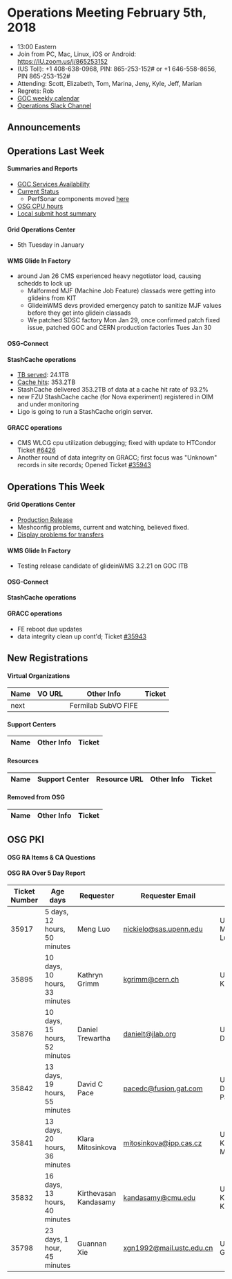 # Operations Meeting February 5th, 2018
   * 13:00 Eastern 
   * Join from PC, Mac, Linux, iOS or Android: https://IU.zoom.us/j/865253152
   * (US Toll): +1 408-638-0968, PIN: 865-253-152# or +1 646-558-8656, PIN 865-253-152#
   * Attending: Scott, Elizabeth, Tom, Marina, Jeny, Kyle, Jeff, Marian
   * Regrets: Rob
   * [GOC weekly calendar](http://www.google.com/calendar/embed?src=c1htpcfoe6btrtc7n3uddg8mvs%40group.calendar.google.com&ctz=America/New_York)
   * [Operations Slack Channel](https://opensciencegrid.slack.com/messages/C5GAYBGA0/)

## Announcements
   
## Operations Last Week

#### Summaries and Reports
   * [GOC Services Availability](http://monitor.grid.iu.edu/availability/avail_week_overview.html)
   * [Current Status](http://monitor.grid.iu.edu/availability/production.html)
      * PerfSonar components moved [here](http://monitor.grid.iu.edu/availability/perfsonar.html)
   * [OSG CPU hours](http://tinyurl.com/mf96b88)
   * [Local submit host summary](http://osg-flock.grid.iu.edu/overview/)
   
#### Grid Operations Center
   * 5th Tuesday in January
   
#### WMS Glide In Factory
   * around Jan 26 CMS experienced heavy negotiator load, causing schedds to lock up
      * Malformed MJF (Machine Job Feature) classads were getting into glideins from KIT
      * GlideinWMS devs provided emergency patch to sanitize MJF values before they get into glidein classads
      * We patched SDSC factory Mon Jan 29, once confirmed patch fixed issue, patched GOC and CERN production factories Tues Jan 30 

#### OSG-Connect
 
#### StashCache operations
   * [TB served](http://tinyurl.com/ydaereyo): 24.1TB
   * [Cache hits](http://tinyurl.com/ydaereyo): 353.2TB 
   * StashCache delivered 353.2TB of data at a cache hit rate of 93.2%
   * new FZU StashCache cache (for Nova experiment) registered in OIM and under monitoring
   * Ligo is going to run a StashCache origin server.
   
####  GRACC operations
   * CMS WLCG cpu utilization debugging; fixed with update to HTCondor Ticket [#6426](https://htcondor-wiki.cs.wisc.edu/index.cgi/tktview?tn=6426)
   * Another round of data integrity on GRACC; first focus was "Unknown" records in site records; Opened Ticket [#35943](https://ticket.grid.iu.edu/35943)

## Operations This Week
   
#### Grid Operations Center
   * [Production Release](http://osggoc.blogspot.com/2018/01/operations-service-update-tuesday_30.html)
   * Meshconfig problems, current and watching, believed fixed.
   * [Display problems for transfers](https://ticket.grid.iu.edu/35731)
   
#### WMS Glide In Factory
   * Testing release candidate of glideinWMS 3.2.21 on GOC ITB
   
#### OSG-Connect 
   
#### StashCache operations

#### GRACC operations
   * FE reboot due updates
   * data integrity clean up cont'd; Ticket [#35943](https://ticket.grid.iu.edu/35943)

## New Registrations

#### Virtual Organizations
| Name | VO URL | Other Info | Ticket |
| ---- | ------ | ---------- | ------ |
| next | | Fermilab SubVO FIFE |

#### Support Centers
| Name | Other Info | Ticket |
| ---- | ---------- | ------ |

#### Resources
| Name | Support Center | Resource URL | Other Info | Ticket |
| ---- | -------------- | ------------ | ---------- | ------ |


#### Removed from OSG
| Name | Other Info | Ticket |
| ---- | ---------- | ------ |

## OSG PKI

#### OSG RA Items & CA Questions

#### OSG RA Over 5 Day Report
| Ticket Number	|Age days	|Requester	|Requester Email		|Request |
| --------- | ------- | --------- | ----------------- | ------ |
| 35917 | 5 days, 12 hours, 50 minutes | Meng Luo | nickielo@sas.upenn.edu |User Certificate Request for Meng Luo(VO:snoplus.snolab.ca) |
| 35895 | 10 days, 10 hours, 33 minutes | Kathryn Grimm | kgrimm@cern.ch | User Certificate Request for Kathryn Grimm(VO:SLAC) |
| 35876 | 10 days, 15 hours, 52 minutes | Daniel Trewartha | danielt@jlab.org |  User Certificate Request for Daniel Trewartha(VO:Gluex) |
| 35842 |  13 days, 19 hours, 55 minutes | David C Pace | pacedc@fusion.gat.com | User Certificate Request for David C Pace(VO:FusionGrid) |
| 35841 | 13 days, 20 hours, 36 minutes | Klara Mitosinkova | mitosinkova@ipp.cas.cz | User Certificate Request for Klara Mitosinkova(VO:FusionGrid) |
| 35832 | 16 days, 13 hours, 40 minutes | Kirthevasan Kandasamy | kandasamy@cmu.edu | User Certificate Request for Kirthevasan Kandasamy(VO:FusionGrid) |
| 35798 |23 days, 1 hour, 45 minutes | Guannan Xie | xgn1992@mail.ustc.edu.cn | User Certificate Request for Guannan Xie(VO:BNL) |
